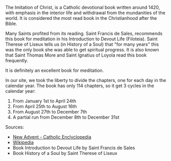 The Imitation of Christ, is a Catholic devotional book written around 1420, with emphasis in the interior life and withdrawal from the mundanities of the world. It is considered the most read book in the Christianhood after the Bible.
 
Many Saints profited from its reading. Saint Francis de Sales, recommends this book for meditation in his Introduction to Devout Life (Filoteia). Saint Therese of Liseux tells us (in History of a Soul) that "for many years" this was the only book she was able to get spiritual progress. It is also known that Saint Thomas More and Saint Ignatius of Loyola read this book frequently.
 
It is definitely an excellent book for meditation.
 
In our site, we took the liberty to divide the chapters, one for each day in the calendar year. The book has only 114 chapters, so it get 3 cycles in the calendar year:
 
1. From January 1st to April 24th
2. From April 25th to August 16th
3. From August 27th to December 7th
4. A partial run from December 8th to December 31st
 
Sources:
- [New Advent - Catholic Enclyclopedia](https://www.newadvent.org/cathen/07674c.htm)
- [Wikipedia](https://en.wikipedia.org/wiki/The_Imitation_of_Christ)
- Book Introduction to Devout Life by Saint Francis de Sales
- Book History of a Soul by Saint Therese of Liseux